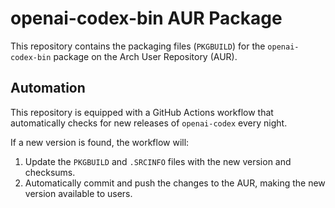 # openai-codex-bin AUR Package

This repository contains the packaging files (`PKGBUILD`) for the `openai-codex-bin` package on the Arch User Repository (AUR).

## Automation

This repository is equipped with a GitHub Actions workflow that automatically checks for new releases of `openai-codex` every night.

If a new version is found, the workflow will:
1.  Update the `PKGBUILD` and `.SRCINFO` files with the new version and checksums.
2.  Automatically commit and push the changes to the AUR, making the new version available to users.
